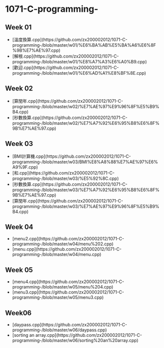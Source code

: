 <h1 id="c-programming-">1071-C-programming-</h1>
<h2 id="week-01">Week 01</h2>
<ul>
<li>[溫度換算.cpp](https://github.com/zx200002012/1071-C-programming-/blob/master/w01/%E6%BA%AB%E5%BA%A6%E6%8F%9B%E7%AE%97.cpp)</li>
<li>[解根.cpp](https://github.com/zx200002012/1071-C-programming-/blob/master/w01/%E8%A7%A3%E6%A0%B9.cpp)</li>
<li>[歡迎.cpp](https://github.com/zx200002012/1071-C-programming-/blob/master/w01/%E6%AD%A1%E8%BF%8E.cpp)</li>
</ul>
<h2 id="week-02">Week 02</h2>
<ul>
<li>[算閏年.cpp](https://github.com/zx200002012/1071-C-programming-/blob/master/w02/%E7%AE%97%E9%96%8F%E5%B9%B4.cpp)</li>
<li>[秒數換算.cpp](https://github.com/zx200002012/1071-C-programming-/blob/master/w02/%E7%A7%92%E6%95%B8%E6%8F%9B%E7%AE%97.cpp)</li>
</ul>
<h2 id="week-03">Week 03</h2>
<ul>
<li>[BMI計算機.cpp](https://github.com/zx200002012/1071-C-programming-/blob/master/w03/BMI%E8%A8%88%E7%AE%97%E6%A9%9F.cpp)</li>
<li>[和.cpp](https://github.com/zx200002012/1071-C-programming-/blob/master/w03/%E5%92%8C.cpp)</li>
<li>[秒數換算.cpp](https://github.com/zx200002012/1071-C-programming-/blob/master/w03/%E7%A7%92%E6%95%B8%E6%8F%9B%E7%AE%97.cpp)</li>
<li>[算閏年.cpp](https://github.com/zx200002012/1071-C-programming-/blob/master/w03/%E7%AE%97%E9%96%8F%E5%B9%B4.cpp)</li>
</ul>
<h2 id="week-04">Week 04</h2>
<ul>
<li>[menu2.cpp](https://github.com/zx200002012/1071-C-programming-/blob/master/w04/menu%202.cpp)</li>
<li>[menu.cpp](https://github.com/zx200002012/1071-C-programming-/blob/master/w04/menu.cpp)</li>
</ul>
<h2 id="week-05">Week 05</h2>
<ul>
<li>[menu4.cpp](https://github.com/zx200002012/1071-C-programming-/blob/master/w05/menu%204.cpp)</li>
<li>[menu3.cpp](https://github.com/zx200002012/1071-C-programming-/blob/master/w05/menu3.cpp)</li>
</ul>
<h2 id="week-06">Week06</h2>
<ul>
<li>[daypass.cpp](https://github.com/zx200002012/1071-C-programming-/blob/master/w06/daypass.cpp)</li>
<li>[sorting an array.cpp](https://github.com/zx200002012/1071-C-programming-/blob/master/w06/sorting%20an%20array.cpp)</li>
</ul>


<!--stackedit_data:
eyJoaXN0b3J5IjpbLTEwNjgyMDIzNjEsLTEyMDcxMjg2NjAsLT
EyMDcxMjg2NjAsLTIwNDA0MzI0MDgsLTEwMzQ4MTgwNDFdfQ==

-->